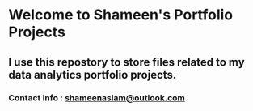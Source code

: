 # Welcome to Shameen's Portfolio Projects

## I use this repostory to store files related to my data analytics portfolio projects.


### Contact info : shameenaslam@outlook.com
